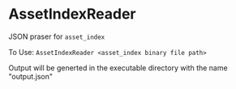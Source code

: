 # AssetIndexReader
JSON praser for `asset_index`

To Use:
 `AssetIndexReader <asset_index binary file path>`

Output will be generted in the executable directory with the name "output.json"
